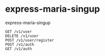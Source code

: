 # express-maria-singup
express-maria-singup

    GET /v1/user
    DELETE /v1/user
    POST /v1/user/register
    POST /v1/auth
    GET /v1/auth
